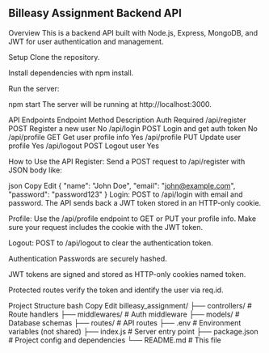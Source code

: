 ## Billeasy Assignment Backend API
Overview
This is a backend API built with Node.js, Express, MongoDB, and JWT for user authentication and management.

Setup
Clone the repository.

Install dependencies with npm install.

Run the server:


npm start
The server will be running at http://localhost:3000.

API Endpoints
Endpoint	Method	Description	Auth Required
/api/register	POST	Register a new user	No
/api/login	POST	Login and get auth token	No
/api/profile	GET	Get user profile info	Yes
/api/profile	PUT	Update user profile	Yes
/api/logout	POST	Logout user	Yes

How to Use the API
Register: Send a POST request to /api/register with JSON body like:

json
Copy
Edit
{
  "name": "John Doe",
  "email": "john@example.com",
  "password": "password123"
}
Login: POST to /api/login with email and password. The API sends back a JWT token stored in an HTTP-only cookie.

Profile: Use the /api/profile endpoint to GET or PUT your profile info. Make sure your request includes the cookie with the JWT token.

Logout: POST to /api/logout to clear the authentication token.

Authentication
Passwords are securely hashed.

JWT tokens are signed and stored as HTTP-only cookies named token.

Protected routes verify the token and identify the user via req.id.

Project Structure
bash
Copy
Edit
billeasy_assignment/
├── controllers/    # Route handlers
├── middlewares/    # Auth middleware
├── models/         # Database schemas
├── routes/         # API routes
├── .env            # Environment variables (not shared)
├── index.js        # Server entry point
├── package.json    # Project config and dependencies
└── README.md       # This file
